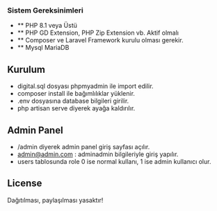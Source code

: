### Sistem Gereksinimleri
- ** PHP 8.1 veya Üstü
- ** PHP GD Extension, PHP Zip Extension vb. Aktif olmalı
- ** Composer ve Laravel Framework kurulu olması gerekir.
- ** Mysql MariaDB

## Kurulum
- digital.sql dosyası phpmyadmin ile import edilir.
- composer install ile bağımlılıklar yüklenir.
- .env dosyasına database bilgileri girilir.
- php artisan serve diyerek ayağa kaldırılır.

## Admin Panel
- /admin diyerek admin panel giriş sayfası açılır.
- admin@admin.com : adminadmin bilgileriyle giriş yapılır.
- users tablosunda role 0 ise normal kullanı, 1 ise admin kullanıcı olur.

## License

Dağıtılması, paylaşılması yasaktır!
